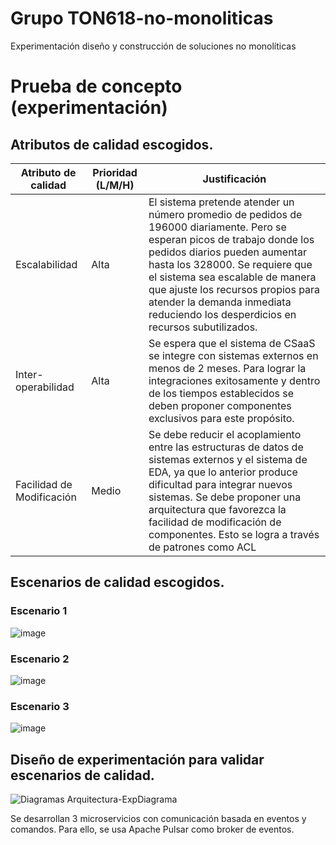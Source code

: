 # Grupo TON618-no-monoliticas

Experimentación diseño y construcción de soluciones no monolíticas

# Prueba de concepto (experimentación)

## Atributos de calidad escogidos.

| **Atributo de calidad**   | **Prioridad (L/M/H)** | **Justificación**  |
| ------------------------- | --------------------- | ------------------------------------------------------------------------ |
| Escalabilidad             | Alta                  | El sistema pretende atender un número promedio de pedidos de 196000 diariamente. Pero se esperan picos de trabajo donde los pedidos diarios pueden aumentar hasta los 328000. Se requiere que el sistema sea escalable de manera que ajuste los recursos propios para atender la demanda inmediata reduciendo los desperdicios en recursos subutilizados. |
| Inter-operabilidad        | Alta                  | Se espera que el sistema de CSaaS se integre con sistemas externos en menos de 2 meses. Para lograr la integraciones exitosamente y dentro de los tiempos establecidos se deben proponer componentes exclusivos para este propósito.  |
| Facilidad de Modificación | Medio                 | Se debe reducir el acoplamiento entre las estructuras de datos de sistemas externos y el sistema de EDA, ya que lo anterior produce dificultad para integrar nuevos sistemas. Se debe proponer una arquitectura que favorezca la facilidad de modificación de componentes. Esto se logra a través de patrones como ACL |

## Escenarios de calidad escogidos.

### Escenario 1
![image](https://user-images.githubusercontent.com/78925077/223602167-acb6196f-6909-4e78-9a4b-e10577be6eec.png)

### Escenario 2
![image](https://user-images.githubusercontent.com/78925077/223602437-28112387-255d-4db3-9943-8dcbc282262e.png)

### Escenario 3
![image](https://user-images.githubusercontent.com/78925077/223602552-250d0b05-1134-4589-b20c-f2cbc1cf6d4f.png)

## Diseño de experimentación para validar escenarios de calidad.

![Diagramas Arquitectura-ExpDiagrama](https://user-images.githubusercontent.com/78925077/223605270-80a0b54c-ecf0-44cc-8908-f564c47ffbc1.png)

Se desarrollan 3 microservicios con comunicación basada en eventos y comandos. Para ello, se usa Apache Pulsar como broker de eventos.

